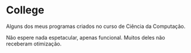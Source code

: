 # College

Alguns dos meus programas criados no curso de Ciência da Computação.

Não espere nada espetacular, apenas funcional.
Muitos deles não receberam otimização.